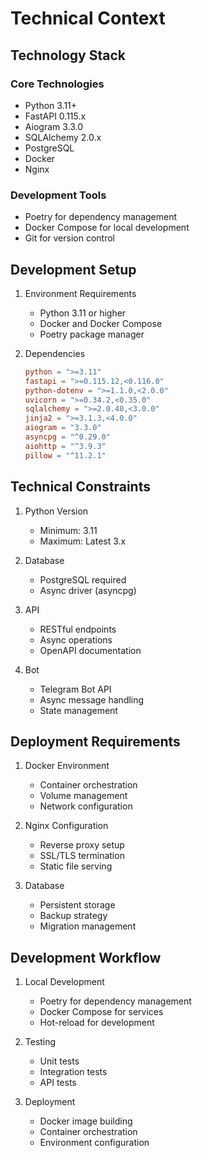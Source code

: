 # Technical Context

## Technology Stack
### Core Technologies
- Python 3.11+
- FastAPI 0.115.x
- Aiogram 3.3.0
- SQLAlchemy 2.0.x
- PostgreSQL
- Docker
- Nginx

### Development Tools
- Poetry for dependency management
- Docker Compose for local development
- Git for version control

## Development Setup
1. Environment Requirements
   - Python 3.11 or higher
   - Docker and Docker Compose
   - Poetry package manager

2. Dependencies
   ```toml
   python = ">=3.11"
   fastapi = ">=0.115.12,<0.116.0"
   python-dotenv = ">=1.1.0,<2.0.0"
   uvicorn = ">=0.34.2,<0.35.0"
   sqlalchemy = ">=2.0.40,<3.0.0"
   jinja2 = ">=3.1.3,<4.0.0"
   aiogram = "3.3.0"
   asyncpg = "^0.29.0"
   aiohttp = "^3.9.3"
   pillow = "^11.2.1"
   ```

## Technical Constraints
1. Python Version
   - Minimum: 3.11
   - Maximum: Latest 3.x

2. Database
   - PostgreSQL required
   - Async driver (asyncpg)

3. API
   - RESTful endpoints
   - Async operations
   - OpenAPI documentation

4. Bot
   - Telegram Bot API
   - Async message handling
   - State management

## Deployment Requirements
1. Docker Environment
   - Container orchestration
   - Volume management
   - Network configuration

2. Nginx Configuration
   - Reverse proxy setup
   - SSL/TLS termination
   - Static file serving

3. Database
   - Persistent storage
   - Backup strategy
   - Migration management

## Development Workflow
1. Local Development
   - Poetry for dependency management
   - Docker Compose for services
   - Hot-reload for development

2. Testing
   - Unit tests
   - Integration tests
   - API tests

3. Deployment
   - Docker image building
   - Container orchestration
   - Environment configuration 